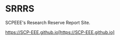 # SRRRS

SCPEEE's Research Reserve Report Site.

https://SCP-EEE.github.io[https://SCP-EEE.github.io]